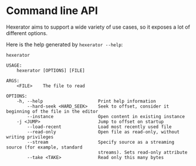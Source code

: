 # Command line API

Hexerator aims to support a wide variety of use cases, so it
exposes a lot of different options.

Here is the help generated by `hexerator --help`:

```
hexerator

USAGE:
    hexerator [OPTIONS] [FILE]

ARGS:
    <FILE>    The file to read

OPTIONS:
    -h, --help                     Print help information
        --hard-seek <HARD_SEEK>    Seek to offset, consider it beginning of the file in the editor
        --instance                 Open content in existing instance
    -j <JUMP>                      Jump to offset on startup
        --load-recent              Load most recently used file
        --read-only                Open file as read-only, without writing privileges
        --stream                   Specify source as a streaming source (for example, standard
                                   streams). Sets read-only attribute
        --take <TAKE>              Read only this many bytes
```